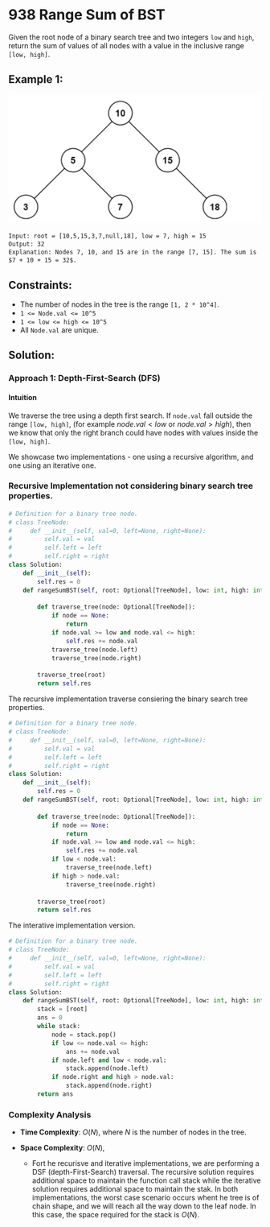 # 938 Range Sum of BST

Given the root node of a binary search tree and two integers `low` and `high`, return the sum of values of all nodes with a value in the inclusive range `[low, high]`.

## Example 1:
![alt text](../Figures/936RangeSumofBSTExample1.png)
```
Input: root = [10,5,15,3,7,null,18], low = 7, high = 15
Output: 32
Explanation: Nodes 7, 10, and 15 are in the range [7, 15]. The sum is $7 + 10 + 15 = 32$.
```

## Constraints:
- The number of nodes in the tree is the range `[1, 2 * 10^4]`.
- `1 <= Node.val <= 10^5`
- `1 <= low <= high <= 10^5`
- All `Node.val` are unique.


## Solution:

### Approach 1: Depth-First-Search (DFS)

#### Intuition

We traverse the tree using a depth first search. If `node.val` fall outside the range `[low, high]`, (for example $node.val < low$ or $node.val > high$), then we know that only the right branch could have nodes with values inside the `[low, high]`.

We showcase two implementations - one using a recursive algorithm, and one using an iterative one.

### Recursive Implementation not considering binary search tree properties.
```python
# Definition for a binary tree node.
# class TreeNode:
#     def __init__(self, val=0, left=None, right=None):
#         self.val = val
#         self.left = left
#         self.right = right
class Solution:
    def __init__(self):
        self.res = 0
    def rangeSumBST(self, root: Optional[TreeNode], low: int, high: int) -> int:

        def traverse_tree(node: Optional[TreeNode]):
            if node == None:
                return
            if node.val >= low and node.val <= high:
                self.res += node.val
            traverse_tree(node.left)
            traverse_tree(node.right)

        traverse_tree(root)
        return self.res
```

The recursive implementation traverse consiering the binary search tree properties.

```python
# Definition for a binary tree node.
# class TreeNode:
#     def __init__(self, val=0, left=None, right=None):
#         self.val = val
#         self.left = left
#         self.right = right
class Solution:
    def __init__(self):
        self.res = 0
    def rangeSumBST(self, root: Optional[TreeNode], low: int, high: int) -> int:

        def traverse_tree(node: Optional[TreeNode]):
            if node == None:
                return
            if node.val >= low and node.val <= high:
                self.res += node.val
            if low < node.val:
                traverse_tree(node.left)
            if high > node.val:
                traverse_tree(node.right)

        traverse_tree(root)
        return self.res
```

The interative implementation version.

```python
# Definition for a binary tree node.
# class TreeNode:
#     def __init__(self, val=0, left=None, right=None):
#         self.val = val
#         self.left = left
#         self.right = right
class Solution:
    def rangeSumBST(self, root: Optional[TreeNode], low: int, high: int) -> int:
        stack = [root]
        ans = 0
        while stack:
            node = stack.pop()
            if low <= node.val <= high:
                ans += node.val
            if node.left and low < node.val:
                stack.append(node.left)
            if node.right and high > node.val:
                stack.append(node.right)
        return ans
```

### Complexity Analysis
- **Time Complexity**: $O(N)$, where $N$ is the number of nodes in the tree.

- **Space Complexity**: $O(N)$, 
    - Fort he recurisve and iterative implementations, we are performing a DSF (depth-First-Search) traversal. The recursive solution requires additional space to maintain the function call stack while the iterative solution requires additional space to maintain the stak. In both implementations, the worst case scenario occurs whent he tree is of chain shape, and we will reach all the way down to the leaf node. In this case, the space required for the stack is $O(N)$.